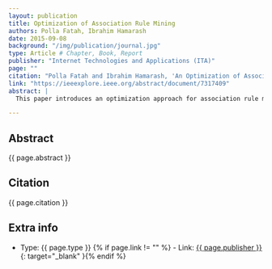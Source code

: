 ```yaml
---
layout: publication
title: Optimization of Association Rule Mining
authors: Polla Fatah, Ibrahim Hamarash
date: 2015-09-08
background: "/img/publication/journal.jpg"
type: Article # Chapter, Book, Report
publisher: "Internet Technologies and Applications (ITA)"
page: ""
citation: "Polla Fatah and Ibrahim Hamarash, 'An Optimization of Association Rule Mining' 2015 Internet Technologies and Applications (ITA), Wrexham, UK, 2015, pp. 275-280, doi: 10.1109/ITechA.2015.7317409."
link: "https://ieeexplore.ieee.org/abstract/document/7317409"
abstract: |
  This paper introduces an optimization approach for association rule mining in the time-memory domain. The approach splits the running mode of the traditional data mining algorithm into two phases. The first phase is designed to calculate all item sets in every transaction together with their frequencies (without pruning) and indexes their accumulation in a database. This procedure needs the fetch cycle of each transaction only once which reduces fetching transactions' I/O reasonably. In the second phase, the item sets and their frequencies are used in rule producing. a new algorithm has been designed, implemented, coded, verified and tested on real data. The approach enables users to change their queries and criteria using the second phase only which reduces the cost effectively.

---
```


## Abstract

{{ page.abstract }}

## Citation

{{ page.citation }}

## Extra info

- Type: {{ page.type }}
{% if page.link != "" %} - Link: [ {{ page.publisher }} ]({{page.link}}){: target="\_blank" }{% endif %}
